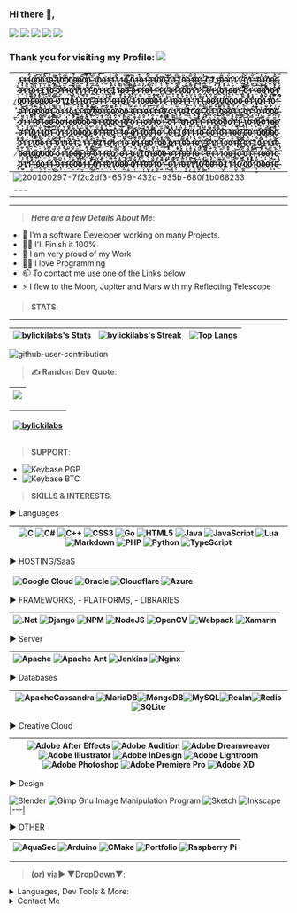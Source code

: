 ### Hi there 👋, 
<a href="https://dynamic-badges.maxalpha.repl.co/star?user=Jaysmito101&repo=dynamic-badges&id=5"><img src="https://dynamic-badges.maxalpha.repl.co/star?image=true"></a>
<a href="https://dynamic-badges.maxalpha.repl.co/star?user=Jaysmito101&repo=dynamic-badges&id=5"><img src="https://dynamic-badges.maxalpha.repl.co/star?image=true"></a>
<a href="https://dynamic-badges.maxalpha.repl.co/star?user=Jaysmito101&repo=dynamic-badges&id=5"><img src="https://dynamic-badges.maxalpha.repl.co/star?image=true"></a>
<a href="https://dynamic-badges.maxalpha.repl.co/star?user=Jaysmito101&repo=dynamic-badges&id=5"><img src="https://dynamic-badges.maxalpha.repl.co/star?image=true"></a>
<a href="https://dynamic-badges.maxalpha.repl.co/star?user=Jaysmito101&repo=dynamic-badges&id=5"><img src="https://dynamic-badges.maxalpha.repl.co/star?image=true"></a>
### Thank you for visiting my Profile: ![](https://komarev.com/ghpvc/?username=bylickilabs&color=grey&style=plastic)
|1̶̧̨͛1̶͈͑1̵̮́͒̉0̷̭̔̋͝ͅͅ0̵̮͓̈́0̴̪͕͙͒̀͠1̷̙͈̈́̇̐0̶̰͐͐ ̷̦̳̂̃̕1̸̙̩͑͋0̵̱̺̣̒̋̀0̸̣̃̇̍0̵̭̈́̿0̶̱̺̮̓0̷̱̅͠͠0̴̢̬̺̔͋͝0̴͓̈̀͝ ̶͍̯͐̈́1̷̧̮͐̕0̴͉̀̔͠0̶̮͐1̵̢̯͑͛1̴͎̖̈́̌1̷͍̘̀́1̴̝̚0̵̺̪̰́͝ ̸͚͇̰́̂͘0̴̧͈́̂1̶̞̲̾̐0̵̖̗̩̀1̵͙͖͒͆̌0̶͖̝̄1̵̡̣̩̂͌0̴̨͉͓̌0̵̢͝͝ ̴̛̯͗̽0̴̱͐͘1̶̭̞͖̎͆͊1̸͙͈̂͋̈0̶̩̬̍0̵̥͇̿͝1̶̛͖̱̣̌́0̷̢̛̠͔1̶̭͚̽̓͜ ̸̦̝̟̅0̵̜͝1̷̛̛̬1̵͓̠̓0̶͙̃̃͐ͅ0̷͎̯̇̈́0̷̦̑1̷̙͐1̸͉̎ ̵̬̣͇̆͆̀0̸̡̣̲́̈́͘1̶̰̽̋͜͝1̶̼̹͘̕0̴̼͆̓͜1̵̙͚̗͋̑͛0̷̺͕̉0̶̻͍̩̅̉̓0̷̥͐̿ ̷̫̅̈́͠0̶̟͊1̷̥͕͊̏̈1̵͇͈͇͐̇0̵̙͎̀͐̏1̶̡͈͛͗1̷̨͚̄̓͜1̸̻͖͉̅̋̿0̵͍̻̱͛̒̀ ̷̟͜͠͠0̴̛͈̍͘1̶̛̌ͅ1̴̪͑͠0̸̨̪̼͒̌̌1̸̹͓͖̓1̸̃̎͜1̷̮̱̾̓̚1̵͎͋ ̸̯̃͘0̸̪̚1̵̢͓̗͛1̵̲̙͗ͅ0̵̨͙̇̓1̷͈̉͒1̶̞͕̈̅͆0̴͈͚͎̾͌͝0̶͍̩̈́͜ ̶̢̰̂͝0̶̲̙̉ͅ1̷̫͚̄1̵͔͛́0̶̪̋́̈́1̶̗̖͔̉1̴̪͔͓̌1̷̳̩͗1̸͕̩̫̈́̔͘ ̴͖̌0̴̥̣͑1̷̦̑͌1̸̧̜̋͝0̵̩̋̂0̸̺̦̗̈́1̸̝̣̂̓͠1̷̛̭͈1̷̗̈͑ ̸͙̘̚0̶̭̘̰̒͊1̵̮̤̯͑̓͝1̸̯͌̓0̸̱͙̞͛͐̀1̵̢͚̙̏0̶̨̈́0̸̫̈1̶̱̎͝ ̸̩̦͍̿͝0̵̦̻̾̃̓͜1̶͙̞͍̾1̷̠͑͠0̶̨̮͎̈́0̸̥̮̩̌̐1̵̛͎͈̀0̵̼̬͋̀1̸̛̪̲̂́ ̷̨͓̄̀0̸̥͜͜͝0̵̛̤̲̞̋̉1̵͚͑͊̈́0̶͈̟͋̂0̴̢̩͖͋̒0̴̪͋0̸͉̄0̶̖͔̫͑͂ ̶̲̺͈͐̾̈0̸͙͝1̸̤̏1̷͈͉̊͆0̵͇̀̎̄1̷̡̉1̵̣̘͂͋0̸͚̰̾1̴̨̓̃͜ ̸̥̄̇0̶̦̐͛1̴̝͇͆1̷̙͍͌1̵̫̭̭̃̓̋0̶̟͉̤̌1̶͍̟͋̈́̐0̸̘͂̀1̸̯͍̿̉ ̴̦͎̆1̷͎̼́1̵̨̟͂0̴̧͕͐0̶̛̝̲͊̆0̵̼̲̩͋͠0̵̲̘̏1̷̜̪̯̀̎1̷͉̒̊ ̵͆̚͜1̵̮̓0̶̦̍̆̌0̶̙̈́1̶͇̩̓̈̈́1̵̼̟̾1̸̤̐͑ͅ1̶̥͍͋1̵̡͎̯̀̈ ̴̙̀̇̚0̶̮̰̏0̷̢̮̿̕1̸̘̰̤̋0̷͚͘0̷̧̣̮̃̍̓0̴̳̜̮̏0̴͚́0̷̗̊̀ ̶̨̲̉̇͐ͅ0̵̙̎̊̒1̷̼͕̓̾1̸̡̫͙̋0̸̟̿̆1̵̩̬̀1̵̨̡̼̔̓͠0̵̞̜̰̉̉̈́1̵̼̈́̂ ̴̭̉0̶̤͈͌1̷̫̈̾͝ͅ1̴̳̘͕̈́̇͌0̸̡̠̥̽̑͐0̷̭̬̯͋̔͝0̵͇͍̎̔0̶̹̳͎̂̔͝1̷͍̰̈́̆ ̷͙̬̋0̵͍̗̍̇̆1̴̜̇̉͠1̵́ͅ0̴̼͖̀͗͝1̴͔̮̳̇̒1̵͔̲͍̌̉͒1̶̜̥̣̈́̒̕0̸̬̩̓̚͠ ̸̛̎͑͜0̶̱̄̇0̵̟͕͂̈͝1̵̯̓̃͐0̶̞̝͓̚0̷̯̇̓̒0̷̲̍ͅ0̴̖͕̀͜0̶̠̯͈̃̍͋ ̶͖̈́0̶̠̼͙͊̓1̴͓̄1̶̯̥̾̍0̶̧̎́͠1̶̯̙̱̎1̶̤̔͒̽1̶͉͇̎0̸̳͇̄ͅ ̴̨̟̃0̴͍̞̾1̸̙̠͇̾͂͆1̴̡̫̙̈0̶͖̌́͝1̷͖͒͝0̴̨̍0̶̡͍̖́̕1̴̹͎̣̇̀͘ ̸͙̩̿̑̓0̵̗͋1̴̯̣͠1̸̋̋̎͜0̷̯͓̣̇̔̋0̶͇̊̇͌0̵̧̥̊͜1̶̤̈́1̵̛̻ ̵̱͗͜0̸̢̺̣̾1̴̗̈̕͠1̴̩͛̐0̷̩͚͔̓͐1̵̣̳̐̚̕0̴̬͠0̷̪͛0̶̳̟̇́ ̷̻̗̀̅̚0̷͋̈̕ͅ1̵͕͉̮̇̚1̶̰̣̖͗̑͊1̷͖̐0̶̜̬̐̈1̷͍́̒̃0̶̛̯̬̍͂0̷̲͊̿͊ ̴̮̞͚̀͋0̴̧̏͆̽0̵̺̖̕1̴̰͓́̓0̶̗̼̲̈́̂͠0̴̨̛̣͋̿0̷̘͚̄̆̐0̵͖͈̿̽̽0̷̰̹̠̏ ̴͉͆̕0̵̼̫̗̈́1̶̧̱̝̈́̈1̸̧̐0̸̰̉̈́̿0̸͉͉̈́̓̍0̵̜́1̴̫̋̿̇0̸͍̖̹̒ ̴̨̰̆0̷̣̾̐̽͜1̴̙̤̊̃1̴̭̫͗0̵̫̰̐0̶̧̛͖̬͋1̵̯̔̽0̷͚̾̓1̶̨̼̇̆ ̷̼̬̘̌̀̔0̵̞͓̭͝1̷͙̝̏̑̋1̶̟͖̎̕0̸͎̗̖̆̕1̴̝̚0̴̧͓͘͠͝1̵̡͋̇͌1̵͎̭̂̊ ̷͙̹̾͆͝ͅ1̶̼̰͆̚1̷̛͎͍̎0̸̥̯̇̽̂ͅ0̵͍͙͈̅̈́́0̷͉̌͒0̷̧̅̓1̵͖̒͋͝1̷̈́̋̈͜ ̴̢͔̥̀̅1̸̡͔̟̀0̴̩̄̿1̸͙̔̽0̶͕̝̥́͂̓0̸̬̬̦͗͝1̶̨̺̫̏̈́̕0̶̢̠̎̋̿ͅ0̸̩̎ ̶̤̰͖͐0̴̦͉͎̓͝1̵̠̗͌́́1̸̢͉͉͆̒0̷̻̻́̀̉1̵̡̥̮͑1̸̢̍́͠0̴͍̙̑̍͝1̵̹̄ ̵͙̃͜0̸̩̝́͒ͅ1̴̻̞̽1̷̢͌̌́1̵̖̤̭͋0̴̱͘0̵̠̟̀̈0̸̨̍̀0̴̺̀ ̸̦̌̕0̷̦̑1̵̢̤̩̂̀̕1̶̛͙̈̍0̷̠̎̕0̴̡̥̎͊1̶͖͋͝1̷̬̳̹̏͑̑0̶̮͑͜ ̶̻́͒̾0̸̻̯̦͆́1̴̱̰͐͝1̸͍̤͕̄0̴̇͐͜0̶̛̺̣̥͊̎1̶̣̞̀̔0̷̼̬͎͛͊1̴̠͖́ ̸͔̯̿͘0̶͗̀ͅ1̶̻̋1̸̨͎̓0̵̣̜̹͠1̵̦̦̒̆͌1̴̖́ͅ1̷̠̮̈́̌0̵̯̘̋ ̶̹͘0̴̧͉̘̍̊0̵̛̪͑̈́1̴͖̟̑͛0̷̮̐1̶̜͐͘1̶̤̽0̶̲̈́̌̾͜ͅ0̸̩̇ ̵̧̠̃ͅ0̶̙͈̐0̴̦͒1̵̞̰̓0̸͕̖͖́̾̋0̸̢̠̐͠0̶̛̺̈́͝0̸̖̿͊̈́0̴̣͐ ̴̥̲̜̋̉̚0̷̫̮̹͂͌1̷̘̌1̷̯͉̈1̸̭͛̓͌0̴̠̠̏0̷͎̀͆̾1̴̻̻͓̄̑1̶̣̑̃́ ̵͈͓͊̓̕0̴̨̟̈́͝1̸̧̟̇̕1̵̤̬̇̂̏0̶̰̬̀͑̈́1̷̙̫̪̚͝1̷͕́̕1̵̙͌̉̋1̵͓̗͋̈́͒ ̸̥̲̽͆͜0̶̣͙̞̔̄̄1̸̛͔͘1̶̲̃̈0̸̭̔͗̂1̶̘̹̉̔͛1̷̛̼1̷͓͉̥̍̌0̶̠͛ ̷͙̍̍0̸͙̪͑̌1̵̗͕́1̶̧̹̈́0̸̧͕̪̔0̴̼͈̣͐̈́1̴̟͉̯̓̃͑0̵͇͋0̴̼̏ ̸͙̟͂̄0̸̹̉1̶̛͙͈1̷̡̝̱͌͋̚0̶͉̑̽0̶̨̝̀̽̉1̶̤͙̥͋0̴̢̛̛̗1̸̩͠ ̶̼͖͍̄͠0̷͉̲͊1̸̫̇1̵̮͆͠1̵͇͕́0̴̭̫̽0̷̠͊̎1̶̢̄͘͝0̶̮̓̎͂ ̶͈̂͋̉0̷̢̝̫̌1̵̧̌͜1̷͇̈́͒͂0̷̞͔̚1̵͙̽͜ͅ1̴͚͒1̶̛̫͎̂͒0̵̢̹̲̀̌͝ ̸̣̇0̶̹̃0̶̮̦̈́̑1̸͈̣̣̏̾̈́0̴̲͌0̸̛̹̓͘0̷̫̈́͛0̸̘̫͖́0̴̛̗̗̀ ̴̦́̏0̵̼̺̬́̍1̴̹̖͊1̸̢̀̌0̶̠̯̳̉0̶̻͕͝0̵̢͎̅1̵̩̓́͌0̶̢̹͊̈́̕ ̷̘̼̔̑0̴̺͔̏͛͝1̵̨̭̃1̶̹͆0̷̳͇̓͑̈0̸͙̿̈́̈́1̴͎̼͇́̌́0̶̲̎͒̆1̷̫̾ ̵̛͇͈̬̍0̴̧̤͔͑1̸̧̹̤̓̐̿1̸̛͚͒̇0̸̙̃̊̀1̶̹̫̽͑ͅ0̷̘͘0̴̛̝̩̩̉0̶̝̪̱̏̓͝ ̶̧̧͛̈́͠0̴̛̗͗͘1̷̤͉̞̈́̾1̵̢̳͈̐̇0̶̟̘̋̊0̵̪̊̐1̵̤̭̔0̶̙͍̿̑1̷̟̹̈́͒̚ ̵̙̦͈̈́͒̄0̶̢̗͑́̕1̴͎̈́̈́̆1̷̤̱̯̀1̴̺̞̻̃̅0̴̻̒̊̽0̶̲̋1̴͚͎́͝0̴̰̳̹̈́̓̇ ̴̧̩̐̍́0̴̝̱͎͊̂1̴̡̡̦͂̄̊1̶̧̲̽̀͠1̷͎̈́̋͝0̶̜̖͗0̵̖̿͑͝1̴̣̃0̵̹̼̀̑ ̷̧̖̾0̵͚̬̈͐͗1̸̘̓̍̈́1̵̧̫̙̈́͋1̶̳͐̈́̓0̷̧͉̹́͗̓0̵͇̩͙̀͐1̶̧̫͒1̴̰̲́͘͜ ̷̯͍̓̂̋0̶̢̹̀́1̶͉̘̓̀͐1̶̈́͜0̴̱̞̑0̴͎̗͊͊͠0̷̯̤̠́͋̈́1̶́̔̓͜1̶̧͖͔͋̏ ̸͍̺͈̉͝0̸̛̼̭́͝1̵̬̠̎̿1̶̧̓̕0̸̯̝̀1̸̪̇̽̈́ͅ0̴̦͋̇0̶̧̪̎0̶̘̙͇̀͒̄ ̴̞̉0̸̖̩̝̂̎1̶̞̈̆1̵̛̭̦͓̐0̶̛͓̮̟͑͛0̷̟͓̆̽̈́͜1̴̩̳̤̔̈̐0̷̘̭̅͂̌1̵͓̹͗͐ ̶̧́̊͜0̷̧͙͔͊̿1̷̡͕̀͌͝1̵͔̓0̶̗̟̱͗1̸̠͎͊̑͜͠1̸͖͕͈̆̍1̸̻̬̼̃́0̸̹̭̭̾̊̚ ̵̱̤̼̄0̶̡̢̏̒͘0̶̦̆̕1̴̺͑͠0̶̤̺͔̀̀1̸̣̈́1̴̘̇͂1̵̡̺̙̉͒̂0̸̖́ ̷̙̳͈̅0̵͇̎̈́0̷͈̅̀̇1̴̨̹̬͌0̴͈͆0̶̹̏0̴̢͍̔̈͠1̴̤̈́ͅ0̶͚͋̀͑|
|---|
|![200100297-7f2c2df3-6579-432d-935b-680f1b068233](https://user-images.githubusercontent.com/109308073/200102033-41038eb2-92fe-4ff3-b711-23bbae4cbdcb.gif)|
|---|
---
> ***Here are a few Details About Me***:
- 🔭 I'm a software Developer working on many Projects.
- 🕵️‍♀️ I'll Finish it 100%
- 🧸 I am very proud of my Work
- 🧑‍💻 I love Programming
- 📫 To contact me use one of the Links below
- ⚡ I flew to the Moon, Jupiter and Mars with my Reflecting Telescope
> **STATS**:
---
|![bylickilabs's Stats](https://github-readme-stats.vercel.app/api?username=bylickilabs&theme=vue-dark&show_icons=true&hide_border=true&count_private=true)|![bylickilabs's Streak](https://github-readme-streak-stats.herokuapp.com/?user=bylickilabs&theme=vue-dark&hide_border=true)|![Top Langs](https://github-readme-stats.vercel.app/api/top-langs/?username=bylickilabs&theme=vue-dark&langs_count=10)|
|---|---|---|

![github-user-contribution](https://user-images.githubusercontent.com/109308073/200136854-36889630-86c6-4fb8-b261-976b6ac08274.svg)

> **✍️ Random Dev Quote**:

|![](https://quotes-github-readme.vercel.app/api?type=horizontal&theme=dark)|
|---|

|<p align="left"><a href="https://github.com/ryo-ma/github-profile-trophy"><img src="https://github-profile-trophy.vercel.app/?username=bylickilabs" alt="bylickilabs" /></a></p>|
|---|

> **SUPPORT**:

- ![Keybase PGP](https://img.shields.io/keybase/pgp/bylickilabs?style=plastic)
- ![Keybase BTC](https://img.shields.io/keybase/btc/bylickilabs?style=plastic)

> **SKILLS & INTERESTS**:

► Languages

![C](https://img.shields.io/badge/c-%2300599C.svg?style=for-the-badge&logo=c&logoColor=white) ![C#](https://img.shields.io/badge/c%23-%23239120.svg?style=for-the-badge&logo=c-sharp&logoColor=white) ![C++](https://img.shields.io/badge/c++-%2300599C.svg?style=for-the-badge&logo=c%2B%2B&logoColor=white) ![CSS3](https://img.shields.io/badge/css3-%231572B6.svg?style=for-the-badge&logo=css3&logoColor=white) ![Go](https://img.shields.io/badge/go-%2300ADD8.svg?style=for-the-badge&logo=go&logoColor=white) ![HTML5](https://img.shields.io/badge/html5-%23E34F26.svg?style=for-the-badge&logo=html5&logoColor=white) ![Java](https://img.shields.io/badge/java-%23ED8B00.svg?style=for-the-badge&logo=java&logoColor=white) ![JavaScript](https://img.shields.io/badge/javascript-%23323330.svg?style=for-the-badge&logo=javascript&logoColor=%23F7DF1E) ![Lua](https://img.shields.io/badge/lua-%232C2D72.svg?style=for-the-badge&logo=lua&logoColor=white) ![Markdown](https://img.shields.io/badge/markdown-%23000000.svg?style=for-the-badge&logo=markdown&logoColor=white) ![PHP](https://img.shields.io/badge/php-%23777BB4.svg?style=for-the-badge&logo=php&logoColor=white) ![Python](https://img.shields.io/badge/python-3670A0?style=for-the-badge&logo=python&logoColor=ffdd54) ![TypeScript](https://img.shields.io/badge/typescript-%23007ACC.svg?style=for-the-badge&logo=typescript&logoColor=white)|
|---|


► HOSTING/SaaS

![Google Cloud](https://img.shields.io/badge/Google%20Cloud-%234285F4.svg?style=for-the-badge&logo=google-cloud&logoColor=white) ![Oracle](https://img.shields.io/badge/Oracle-F80000?style=for-the-badge&logo=oracle&logoColor=white) ![Cloudflare](https://img.shields.io/badge/Cloudflare-F38020?style=for-the-badge&logo=Cloudflare&logoColor=white) ![Azure](https://img.shields.io/badge/azure-%230072C6.svg?style=for-the-badge&logo=azure-devops&logoColor=white)|
|---|


► FRAMEWORKS, - PLATFORMS, - LIBRARIES

![.Net](https://img.shields.io/badge/.NET-5C2D91?style=for-the-badge&logo=.net&logoColor=white) ![Django](https://img.shields.io/badge/django-%23092E20.svg?style=for-the-badge&logo=django&logoColor=white) ![NPM](https://img.shields.io/badge/NPM-%23000000.svg?style=for-the-badge&logo=npm&logoColor=white) ![NodeJS](https://img.shields.io/badge/node.js-6DA55F?style=for-the-badge&logo=node.js&logoColor=white) ![OpenCV](https://img.shields.io/badge/opencv-%23white.svg?style=for-the-badge&logo=opencv&logoColor=white) ![Webpack](https://img.shields.io/badge/webpack-%238DD6F9.svg?style=for-the-badge&logo=webpack&logoColor=black) ![Xamarin](https://img.shields.io/badge/Xamarin-3199DC?style=for-the-badge&logo=xamarin&logoColor=white)|
|---|


► Server

![Apache](https://img.shields.io/badge/apache-%23D42029.svg?style=for-the-badge&logo=apache&logoColor=white) ![Apache Ant](https://img.shields.io/badge/Apache%20Ant-A81C7D?style=for-the-badge&logo=Apache%20Ant&logoColor=white) ![Jenkins](https://img.shields.io/badge/jenkins-%232C5263.svg?style=for-the-badge&logo=jenkins&logoColor=white) ![Nginx](https://img.shields.io/badge/nginx-%23009639.svg?style=for-the-badge&logo=nginx&logoColor=white)|
|---|


► Databases

![ApacheCassandra](https://img.shields.io/badge/cassandra-%231287B1.svg?style=for-the-badge&logo=apache-cassandra&logoColor=white) ![MariaDB](https://img.shields.io/badge/MariaDB-003545?style=for-the-badge&logo=mariadb&logoColor=white)![MongoDB](https://img.shields.io/badge/MongoDB-%234ea94b.svg?style=for-the-badge&logo=mongodb&logoColor=white)![MySQL](https://img.shields.io/badge/mysql-%2300f.svg?style=for-the-badge&logo=mysql&logoColor=white)![Realm](https://img.shields.io/badge/Realm-39477F?style=for-the-badge&logo=realm&logoColor=white)![Redis](https://img.shields.io/badge/redis-%23DD0031.svg?style=for-the-badge&logo=redis&logoColor=white)![SQLite](https://img.shields.io/badge/sqlite-%2307405e.svg?style=for-the-badge&logo=sqlite&logoColor=white)|
|---|


► Creative Cloud

![Adobe After Effects](https://img.shields.io/badge/Adobe%20After%20Effects-9999FF.svg?style=for-the-badge&logo=Adobe%20After%20Effects&logoColor=white) ![Adobe Audition](https://img.shields.io/badge/Adobe%20Audition-9999FF.svg?style=for-the-badge&logo=Adobe%20Audition&logoColor=white) ![Adobe Dreamweaver](https://img.shields.io/badge/Adobe%20Dreamweaver-FF61F6.svg?style=for-the-badge&logo=Adobe%20Dreamweaver&logoColor=white) ![Adobe Illustrator](https://img.shields.io/badge/adobeillustrator-%23FF9A00.svg?style=for-the-badge&logo=adobeillustrator&logoColor=white) ![Adobe InDesign](https://img.shields.io/badge/Adobe%20InDesign-49021F?style=for-the-badge&logo=adobeindesign&logoColor=white) ![Adobe Lightroom](https://img.shields.io/badge/Adobe%20Lightroom-31A8FF.svg?style=for-the-badge&logo=Adobe%20Lightroom&logoColor=white) ![Adobe Photoshop](https://img.shields.io/badge/adobephotoshop-%2331A8FF.svg?style=for-the-badge&logo=adobephotoshop&logoColor=white) ![Adobe Premiere Pro](https://img.shields.io/badge/Adobe%20Premiere%20Pro-9999FF.svg?style=for-the-badge&logo=Adobe%20Premiere%20Pro&logoColor=white) ![Adobe XD](https://img.shields.io/badge/Adobe%20XD-470137?style=for-the-badge&logo=Adobe%20XD&logoColor=#FF61F6)|
|---|


► Design

![Blender](https://img.shields.io/badge/blender-%23F5792A.svg?style=for-the-badge&logo=blender&logoColor=white) ![Gimp Gnu Image Manipulation Program](https://img.shields.io/badge/Gimp-657D8B?style=for-the-badge&logo=gimp&logoColor=FFFFFF) ![Sketch](https://img.shields.io/badge/Sketch-FFB387?style=for-the-badge&logo=sketch&logoColor=black) ![Inkscape](https://img.shields.io/badge/Inkscape-e0e0e0?style=for-the-badge&logo=inkscape&logoColor=080A13)
|---|


► OTHER

![AquaSec](https://img.shields.io/badge/aqua-%231904DA.svg?style=for-the-badge&logo=aqua&logoColor=#0018A8) ![Arduino](https://img.shields.io/badge/-Arduino-00979D?style=for-the-badge&logo=Arduino&logoColor=white) ![CMake](https://img.shields.io/badge/CMake-%23008FBA.svg?style=for-the-badge&logo=cmake&logoColor=white) ![Portfolio](https://img.shields.io/badge/Portfolio-%23000000.svg?style=for-the-badge&logo=firefox&logoColor=#FF7139) ![Raspberry Pi](https://img.shields.io/badge/-RaspberryPi-C51A4A?style=for-the-badge&logo=Raspberry-Pi)|
|---|
---
> **(or) via► ▼DropDown▼**:

<details>
<summary>Languages, Dev Tools & More:</summary>
<ul><li>
<details>
<summary>Languages</summary>
<a href="https://www.cprogramming.com/" target="_blank" rel="noreferrer"> <img src="https://raw.githubusercontent.com/devicons/devicon/master/icons/c/c-original.svg" alt="c" width="40" height="40"/> </a> <a href="https://www.w3schools.com/cpp/" target="_blank" rel="noreferrer"> <img src="https://raw.githubusercontent.com/devicons/devicon/master/icons/cplusplus/cplusplus-original.svg" alt="cplusplus" width="40" height="40"/> </a> <a href="https://www.w3schools.com/cs/" target="_blank" rel="noreferrer"> <img src="https://raw.githubusercontent.com/devicons/devicon/master/icons/csharp/csharp-original.svg" alt="csharp" width="40" height="40"/> </a> <a href="https://www.php.net" target="_blank" rel="noreferrer"> <img src="https://raw.githubusercontent.com/devicons/devicon/master/icons/php/php-original.svg" alt="php" width="40" height="40"/> </a> <a href="https://www.java.com" target="_blank" rel="noreferrer"> <img src="https://raw.githubusercontent.com/devicons/devicon/master/icons/java/java-original.svg" alt="java" width="40" height="40"/> </a> <a href="https://www.python.org" target="_blank" rel="noreferrer"> <img src="https://raw.githubusercontent.com/devicons/devicon/master/icons/python/python-original.svg" alt="python" width="40" height="40"/> </a> <a href="https://www.rust-lang.org" target="_blank" rel="noreferrer"> <img src="https://raw.githubusercontent.com/devicons/devicon/master/icons/rust/rust-plain.svg" alt="rust" width="40" height="40"/> </a> <a href="https://www.perl.org/" target="_blank" rel="noreferrer"> <img src="https://api.iconify.design/logos-perl.svg" alt="perl" width="40" height="40"/> </a> <a href="https://developer.apple.com/library/archive/documentation/Cocoa/Conceptual/ProgrammingWithObjectiveC/Introduction/Introduction.html" target="_blank" rel="noreferrer"> <img src="https://www.vectorlogo.zone/logos/apple_objectivec/apple_objectivec-icon.svg" alt="objectivec" width="40" height="40"/> </a> <a href="https://golang.org" target="_blank" rel="noreferrer"> <img src="https://raw.githubusercontent.com/devicons/devicon/master/icons/go/go-original.svg" alt="go" width="40" height="40"/> </a> <a href="https://developer.mozilla.org/en-US/docs/Web/JavaScript" target="_blank" rel="noreferrer"> <img src="https://raw.githubusercontent.com/devicons/devicon/master/icons/javascript/javascript-original.svg" alt="javascript" width="40" height="40"/> </a> <a href="https://www.typescriptlang.org/" target="_blank" rel="noreferrer"> <img src="https://raw.githubusercontent.com/devicons/devicon/master/icons/typescript/typescript-original.svg" alt="typescript" width="40" height="40"/> </a>
</details></li>
<li> 
<details>
<summary>Frontend Development</summary>
<a href="https://www.w3schools.com/css/" target="_blank" rel="noreferrer"> <img src="https://raw.githubusercontent.com/devicons/devicon/master/icons/css3/css3-original-wordmark.svg" alt="css3" width="40" height="40"/> </a> <a href="https://reactjs.org/" target="_blank" rel="noreferrer"> <img src="https://raw.githubusercontent.com/devicons/devicon/master/icons/react/react-original-wordmark.svg" alt="react" width="40" height="40"/> </a> <a href="https://backbonejs.org" target="_blank" rel="noreferrer"> <img src="https://raw.githubusercontent.com/devicons/devicon/master/icons/backbonejs/backbonejs-original-wordmark.svg" alt="backbonejs" width="40" height="40"/> </a> <a href="https://www.w3.org/html/" target="_blank" rel="noreferrer"> <img src="https://raw.githubusercontent.com/devicons/devicon/master/icons/html5/html5-original-wordmark.svg" alt="html5" width="40" height="40"/> </a> <a href="https://www.wxwidgets.org/" target="_blank" rel="noreferrer"> <img src="https://upload.wikimedia.org/wikipedia/commons/b/bb/WxWidgets.svg" alt="wx_widgets" width="40" height="40"/> </a> <a href="https://www.gtk.org/" target="_blank" rel="noreferrer"> <img src="https://upload.wikimedia.org/wikipedia/commons/7/71/GTK_logo.svg" alt="gtk" width="40" height="40"/> </a>
</details></li>
<li>  
<details>
<summary>Backend Development</summary>
<a href="https://expressjs.com" target="_blank" rel="noreferrer"> <img src="https://raw.githubusercontent.com/devicons/devicon/master/icons/express/express-original-wordmark.svg" alt="express" width="40" height="40"/> </a> <a href="https://nodejs.org" target="_blank" rel="noreferrer"> <img src="https://raw.githubusercontent.com/devicons/devicon/master/icons/nodejs/nodejs-original-wordmark.svg" alt="nodejs" width="40" height="40"/> </a> <a href="https://www.nginx.com" target="_blank" rel="noreferrer"> <img src="https://raw.githubusercontent.com/devicons/devicon/master/icons/nginx/nginx-original.svg" alt="nginx" width="40" height="40"/> </a> <a href="https://kafka.apache.org/" target="_blank" rel="noreferrer"> <img src="https://www.vectorlogo.zone/logos/apache_kafka/apache_kafka-icon.svg" alt="kafka" width="40" height="40"/> </a> <a href="https://graphql.org" target="_blank" rel="noreferrer"> <img src="https://www.vectorlogo.zone/logos/graphql/graphql-icon.svg" alt="graphql" width="40" height="40"/> </a> <a href="https://lucene.apache.org/solr/" target="_blank" rel="noreferrer"> <img src="https://www.vectorlogo.zone/logos/apache_solr/apache_solr-icon.svg" alt="solr" width="40" height="40"/> </a> <a href="https://openresty.org/" target="_blank" rel="noreferrer"> <img src="https://openresty.org/images/logo.png" alt="openresty" width="40" height="40"/> <a href="https://nestjs.com/" target="_blank" rel="noreferrer"> <img src="https://raw.githubusercontent.com/devicons/devicon/master/icons/nestjs/nestjs-plain.svg" alt="nestjs" width="40" height="40"/> </a>
</details></li>
<li>  
<details>
<summary>Mobile Development</summary>
<a href="https://developer.android.com" target="_blank" rel="noreferrer"> <img src="https://raw.githubusercontent.com/devicons/devicon/master/icons/android/android-original-wordmark.svg" alt="android" width="40" height="40"/> </a> <a href="https://dotnet.microsoft.com/apps/xamarin" target="_blank" rel="noreferrer"> <img src="https://raw.githubusercontent.com/detain/svg-logos/780f25886640cef088af994181646db2f6b1a3f8/svg/xamarin.svg" alt="xamarin" width="40" height="40"/> </a> <a href="https://reactnative.dev/" target="_blank" rel="noreferrer"> <img src="https://reactnative.dev/img/header_logo.svg" alt="reactnative" width="40" height="40"/> </a>
</details></li>
<li>
<details>
<summary>Database</summary>
<a href="https://www.oracle.com/" target="_blank" rel="noreferrer"> <img src="https://raw.githubusercontent.com/devicons/devicon/master/icons/oracle/oracle-original.svg" alt="oracle" width="40" height="40"/> </a> <a href="https://www.mysql.com/" target="_blank" rel="noreferrer"> <img src="https://raw.githubusercontent.com/devicons/devicon/master/icons/mysql/mysql-original-wordmark.svg" alt="mysql" width="40" height="40"/> </a> <a href="https://www.microsoft.com/en-us/sql-server" target="_blank" rel="noreferrer"> <img src="https://www.svgrepo.com/show/303229/microsoft-sql-server-logo.svg" alt="mssql" width="40" height="40"/> </a> <a href="https://www.mongodb.com/" target="_blank" rel="noreferrer"> <img src="https://raw.githubusercontent.com/devicons/devicon/master/icons/mongodb/mongodb-original-wordmark.svg" alt="mongodb" width="40" height="40"/> </a> <a href="https://www.postgresql.org" target="_blank" rel="noreferrer"> <img src="https://raw.githubusercontent.com/devicons/devicon/master/icons/postgresql/postgresql-original-wordmark.svg" alt="postgresql" width="40" height="40"/> </a> <a href="https://cassandra.apache.org/" target="_blank" rel="noreferrer"> <img src="https://www.vectorlogo.zone/logos/apache_cassandra/apache_cassandra-icon.svg" alt="cassandra" width="40" height="40"/> </a> <a href="https://mariadb.org/" target="_blank" rel="noreferrer"> <img src="https://www.vectorlogo.zone/logos/mariadb/mariadb-icon.svg" alt="mariadb" width="40" height="40"/> </a> <a href="https://hive.apache.org/" target="_blank" rel="noreferrer"> <img src="https://www.vectorlogo.zone/logos/apache_hive/apache_hive-icon.svg" alt="hive" width="40" height="40"/> </a> <a href="https://redis.io" target="_blank" rel="noreferrer"> <img src="https://raw.githubusercontent.com/devicons/devicon/master/icons/redis/redis-original-wordmark.svg" alt="redis" width="40" height="40"/> </a> </a> <a href="https://www.sqlite.org/" target="_blank" rel="noreferrer"> <img src="https://www.vectorlogo.zone/logos/sqlite/sqlite-icon.svg" alt="sqlite" width="40" height="40"/> <a href="https://realm.io/" target="_blank" rel="noreferrer"> <img src="https://raw.githubusercontent.com/bestofjs/bestofjs-webui/8665e8c267a0215f3159df28b33c365198101df5/public/logos/realm.svg" alt="realm" width="40" height="40"/> </a>
</details></li>
<li>
<details>
<summary>Framework</summary>
<a href="https://dotnet.microsoft.com/" target="_blank" rel="noreferrer"> <img src="https://raw.githubusercontent.com/devicons/devicon/master/icons/dot-net/dot-net-original-wordmark.svg" alt="dotnet" width="40" height="40"/> </a> <a href="https://www.electronjs.org" target="_blank" rel="noreferrer"> <img src="https://raw.githubusercontent.com/devicons/devicon/master/icons/electron/electron-original.svg" alt="electron" width="40" height="40"/> </a> <a href="https://quasar.dev/" target="_blank" rel="noreferrer"> <img src="https://cdn.quasar.dev/logo/svg/quasar-logo.svg" alt="quasar" width="40" height="40"/> </a>
</details></li>
<li> 
<details>
<summary>Software</summary>
<a href="https://www.blender.org/" target="_blank" rel="noreferrer"> <img src="https://download.blender.org/branding/community/blender_community_badge_white.svg" alt="blender" width="40" height="40"/> </a> <a href="https://www.mathworks.com/" target="_blank" rel="noreferrer"> <img src="https://upload.wikimedia.org/wikipedia/commons/2/21/Matlab_Logo.png" alt="matlab" width="40" height="40"/> </a> <a href="https://www.sketch.com/" target="_blank" rel="noreferrer"> <img src="https://www.vectorlogo.zone/logos/sketchapp/sketchapp-icon.svg" alt="sketch" width="40" height="40"/> </a> <a href="https://www.framer.com/" target="_blank" rel="noreferrer"> <img src="https://www.vectorlogo.zone/logos/framer/framer-icon.svg" alt="framer" width="40" height="40"/> </a><a href="https://www.figma.com/" target="_blank" rel="noreferrer"> <img src="https://www.vectorlogo.zone/logos/figma/figma-icon.svg" alt="figma" width="40" height="40"/> </a> <a href="https://www.invisionapp.com/" target="_blank" rel="noreferrer"> <img src="https://www.vectorlogo.zone/logos/invisionapp/invisionapp-icon.svg" alt="invision" width="40" height="40"/> </a> <a href="https://www.adobe.com/in/products/illustrator.html" target="_blank" rel="noreferrer"> <img src="https://www.vectorlogo.zone/logos/adobe_illustrator/adobe_illustrator-icon.svg" alt="illustrator" width="40" height="40"/> </a> <a href="https://www.adobe.com/products/xd.html" target="_blank" rel="noreferrer"> <img src="https://cdn.worldvectorlogo.com/logos/adobe-xd.svg" alt="xd" width="40" height="40"/> </a> <a href="https://www.photoshop.com/en" target="_blank" rel="noreferrer"> <img src="https://raw.githubusercontent.com/devicons/devicon/master/icons/photoshop/photoshop-line.svg" alt="photoshop" width="40" height="40"/> </a>
</details></li>
<li> 
<details>
<summary>Game Engines</summary>
<a href="https://unity.com/" target="_blank" rel="noreferrer"> <img src="https://www.vectorlogo.zone/logos/unity3d/unity3d-icon.svg" alt="unity" width="40" height="40"/> </a> <a href="https://unrealengine.com/" target="_blank" rel="noreferrer"> <img src="https://raw.githubusercontent.com/kenangundogan/fontisto/036b7eca71aab1bef8e6a0518f7329f13ed62f6b/icons/svg/brand/unreal-engine.svg" alt="unreal" width="40" height="40"/> </a>
</details></li>
<li> 
<details>
<summary>OTHER</summary>
<a href="https://www.linux.org/" target="_blank" rel="noreferrer"> <img src="https://raw.githubusercontent.com/devicons/devicon/master/icons/linux/linux-original.svg" alt="linux" width="40" height="40"/> </a> <a href="https://git-scm.com/" target="_blank" rel="noreferrer"> <img src="https://www.vectorlogo.zone/logos/git-scm/git-scm-icon.svg" alt="git" width="40" height="40"/> </a> <a href="https://www.arduino.cc/" target="_blank" rel="noreferrer"> <img src="https://cdn.worldvectorlogo.com/logos/arduino-1.svg" alt="arduino" width="40" height="40"/> </a>
</details></li></ul>
</details>

<details>
<summary>Contact Me</summary>
<ul><li>
<details>
<summary>Keybase</summary>
© https://keybase.io/bylickilabs
</details></li>
<li> 
<details>
<summary>Github</summary>
© https://github.com/bylickilabs
</details></li>
<li>  
<details>
<summary>Twitter</summary>
© https://twitter.com/DonDada_1703
</details></li>
<li>  
<details>
<summary>Twitch</summary>
© https://www.twitch.tv/dondada1703
</details></li>
<li>
<details>
<summary>TikTok</summary>
© https://www.tiktok.com/@dodada_1703
</details></li>
<li>
<details>
<summary>soundcloud</summary>
© https://soundcloud.com/don-dada-1703
</details></li>
<li> 
<details>
<summary>Instagram</summary>
© https://www.instagram.com/Dondada_1703/
</details></li>
<li> 
<details>
<summary>Telegram</summary>
© https://t.me/Bylickilabs  
</details></li></ul>
<!-- Proudly created with GPRM ( https://gprm.itsvg.in ) -->
<!--
**bylickilabs/bylickilabs** is a ✨ _special_ ✨ repository because its `README.md` (this file) appears on your GitHub profile.
Here are some ideas to get you started:
-->
